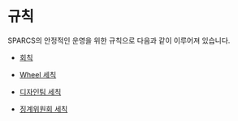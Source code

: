 # 규칙

SPARCS의 안정적인 운영을 위한 규칙으로 다음과 같이 이루어져 있습니다.

- [회칙](/rules/general/)

- [Wheel 세칙](/rules/wheel/)

- [디자인팀 세칙](/rules/design/)

- [징계위원회 세칙](/rules/disciplinary/)
